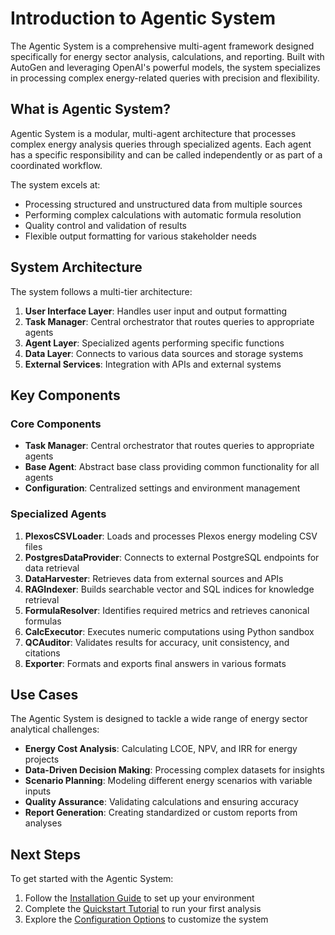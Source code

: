 # Introduction to Agentic System

The Agentic System is a comprehensive multi-agent framework designed specifically for energy sector analysis, calculations, and reporting. Built with AutoGen and leveraging OpenAI's powerful models, the system specializes in processing complex energy-related queries with precision and flexibility.

## What is Agentic System?

Agentic System is a modular, multi-agent architecture that processes complex energy analysis queries through specialized agents. Each agent has a specific responsibility and can be called independently or as part of a coordinated workflow.

The system excels at:

- Processing structured and unstructured data from multiple sources
- Performing complex calculations with automatic formula resolution
- Quality control and validation of results
- Flexible output formatting for various stakeholder needs

## System Architecture

The system follows a multi-tier architecture:

1. **User Interface Layer**: Handles user input and output formatting
2. **Task Manager**: Central orchestrator that routes queries to appropriate agents
3. **Agent Layer**: Specialized agents performing specific functions
4. **Data Layer**: Connects to various data sources and storage systems
5. **External Services**: Integration with APIs and external systems

## Key Components

### Core Components

- **Task Manager**: Central orchestrator that routes queries to appropriate agents
- **Base Agent**: Abstract base class providing common functionality for all agents
- **Configuration**: Centralized settings and environment management

### Specialized Agents

1. **PlexosCSVLoader**: Loads and processes Plexos energy modeling CSV files
2. **PostgresDataProvider**: Connects to external PostgreSQL endpoints for data retrieval
3. **DataHarvester**: Retrieves data from external sources and APIs
4. **RAGIndexer**: Builds searchable vector and SQL indices for knowledge retrieval
5. **FormulaResolver**: Identifies required metrics and retrieves canonical formulas
6. **CalcExecutor**: Executes numeric computations using Python sandbox
7. **QCAuditor**: Validates results for accuracy, unit consistency, and citations
8. **Exporter**: Formats and exports final answers in various formats

## Use Cases

The Agentic System is designed to tackle a wide range of energy sector analytical challenges:

- **Energy Cost Analysis**: Calculating LCOE, NPV, and IRR for energy projects
- **Data-Driven Decision Making**: Processing complex datasets for insights
- **Scenario Planning**: Modeling different energy scenarios with variable inputs
- **Quality Assurance**: Validating calculations and ensuring accuracy
- **Report Generation**: Creating standardized or custom reports from analyses

## Next Steps

To get started with the Agentic System:

1. Follow the [Installation Guide](installation.md) to set up your environment
2. Complete the [Quickstart Tutorial](quickstart.md) to run your first analysis
3. Explore the [Configuration Options](../configuration/index.md) to customize the system
